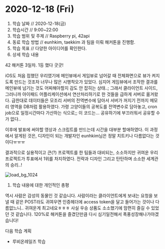 # 2020-12-18 \(Fri\)

1. 학습 날짜 // 2020-12-18\(금\)
2. 학습시간 // 9:00~22:00
3. 학습 범위 및 주제 // Raspberry pi, 42api
4. 동료 학습 방법 // eunhkim, taekkim 과 팀을 이뤄 해커톤을 진행함.
5. 학습 목표 // 다양한 아이디어를 확인한다. 
6. 상세 학습 내용

42 해커톤 3일차. 1등 했다 굿굿!

iOS도 처음 접했던 우리였기에 메인뷰에서 게임뷰로 넘어갈 때 전체화면으로 뷰가 켜지도록 만드는 것조차 너무나 많은 시행착오가 있었다. 심지어 게임뷰에서 조작한 결과를 메인뷰에 넘기는 것도 어찌해야할지 감도 안 잡히는 상태..; 그래서 클라이언트 사이드, 그러니까 아이패드 어플리케이션에서 연산처리하기로 한 것들을 급하게 서버로 옮겨왔다. 급한대로 데이터들은 모조리 서버의 전역변수에 담아서 서버가 꺼지기 전까지 메모리 영역을 DB처럼 활용하였다. 가령 고양이들의 공복도를 전역변수로 담아놓고, cron job으로 일정시간마다 가산하는 식으로;; 이 코드는... 공유하기에 부끄러워서 공유할 수가 없다..

이후에 발표에 써야할 영상과 스크립트를 만드는데 시간을 대부분 할애하였다. 이 과정에서 알게된 것은, 디자인이 되는 개발자인 eunhkim님은 정말 치트키나 다름없다는 것이다ㅠㅠㅠ

결과적으로 실용적이고 큰\(?\) 프로젝트를 한 팀들과 대비되는, 소소하지만 귀여운 우리 프로젝트가 투표에서 1위를 차지하였다. 전략과 디자인 그리고 탄탄하며 소소한 세계관의 승리..!

![load\_bg\_1024](https://user-images.githubusercontent.com/54612343/102713061-b5925e80-4308-11eb-9191-bfc34df46597.png)

1. 학습 내용에 대한 개인적인 총평

역시 사람은 감성의 동물인 것 같습니다. 사람이라는 클라이언트에게 보내는 요청을 보낼 때 같은 POST라도 귀여우면 인증헤더에 access token을 달고 들어가는 것이나 다름없느니.. 귀여운게 최고네요ㅎㅎㅎ 사실 우승 상품도 소소했기에 맘편히 즐길 수 있었던 것 같습니다. 120%로 해커톤을 즐겼던만큼 다시 심기일전해서 폭풍성장해나가야겠습니다!

다음 학습 계획

* 루비온레일즈 학습

